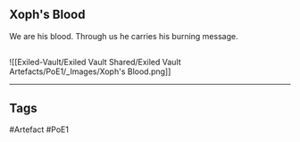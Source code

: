 ## Xoph's Blood
We are his blood.
Through us he carries his burning message.
##
![[Exiled-Vault/Exiled Vault Shared/Exiled Vault Artefacts/PoE1/_Images/Xoph's Blood.png]]

---
## Tags
#Artefact
#PoE1